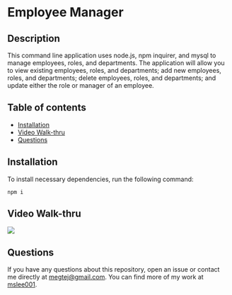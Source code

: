 # Employee Manager

## Description
This command line application uses node.js, npm inquirer, and mysql to manage employees, roles, and departments. The application will allow you to view existing employees, roles, and departments; add new employees, roles, and departments; delete employees, roles, and departments; and update either the role or manager of an employee.

## Table of contents
* [Installation](#installation)
* [Video Walk-thru](#video-walk-thru)
* [Questions](#questions)
        
## Installation
To install necessary dependencies, run the following command:
```
npm i
```

## Video Walk-thru

<img src="assets/employee-manager.gif">

## Questions
If you have any questions about this repository, open an issue or contact me directly at megtej@gmail.com. You can find more of my work at [mslee001](https://github.com/mslee001).